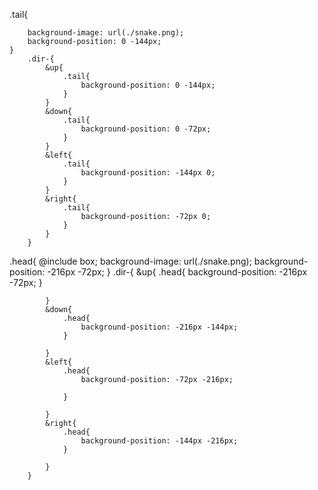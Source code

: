 .tail{
        
        background-image: url(./snake.png);
        background-position: 0 -144px;
    }
        .dir-{
            &up{
                .tail{
                    background-position: 0 -144px;
                }
            }
            &down{
                .tail{
                    background-position: 0 -72px;
                }
            }
            &left{
                .tail{
                    background-position: -144px 0;
                }
            }
            &right{
                .tail{
                    background-position: -72px 0;
                }
            }
        }



.head{
        @include box;
        background-image: url(./snake.png);
        background-position: -216px -72px;
    }
        .dir-{
            &up{
                .head{
                    background-position: -216px -72px;
                }
                
            }
            &down{
                .head{
                    background-position: -216px -144px;
                }
                
            }
            &left{
                .head{
                    background-position: -72px -216px;
                    
                }
                
            }
            &right{
                .head{
                    background-position: -144px -216px;
                }
                
            }
        }